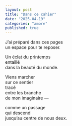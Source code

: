 ```yaml
---
layout: post
title: "Dans ce cahier"
date: "2025-04-19"
categories: "amore"
published: true
---
```


J’ai préparé dans ces pages  
un espace pour te reposer.  

Un éclat du printemps  
entaillé  
dans la beauté du monde.  

Viens marcher  
sur ce sentier  
tracé  
entre les branche  
de mon imaginaire —

comme un passage  
qui descend  
jusqu’au centre de nous deux.  
